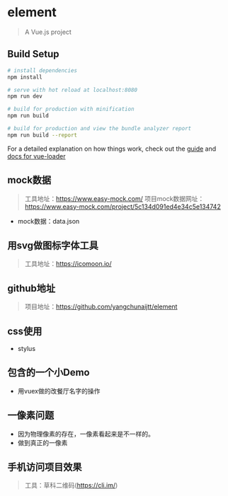 # element

> A Vue.js project

## Build Setup

``` bash
# install dependencies
npm install

# serve with hot reload at localhost:8080
npm run dev

# build for production with minification
npm run build

# build for production and view the bundle analyzer report
npm run build --report
```

For a detailed explanation on how things work, check out the [guide](http://vuejs-templates.github.io/webpack/) and [docs for vue-loader](http://vuejs.github.io/vue-loader)


## mock数据

> 工具地址：https://www.easy-mock.com/
> 项目mock数据网址：https://www.easy-mock.com/project/5c134d091ed4e34c5e134742
- mock数据：data.json

## 用svg做图标字体工具

> 工具地址：https://icomoon.io/

## github地址

> 项目地址：https://github.com/yangchunaijtt/element

## css使用

 - stylus
  

## 包含的一个小Demo

 - 用vuex做的改餐厅名字的操作

## 一像素问题

  - 因为物理像素的存在，一像素看起来是不一样的。
  - 做到真正的一像素

## 手机访问项目效果

> 工具：草科二维码(https://cli.im/)





